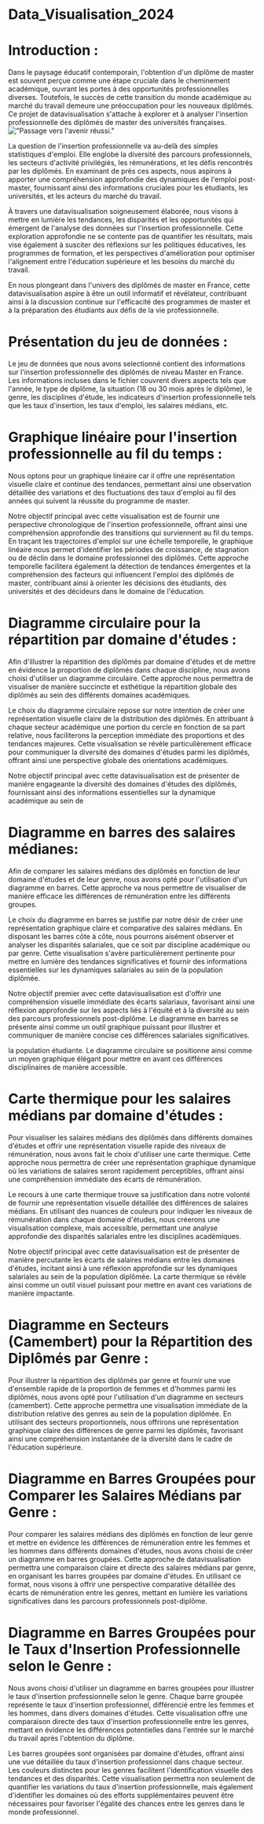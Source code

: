 # Data_Visualisation_2024
# Introduction : 
  Dans le paysage éducatif contemporain, l'obtention d'un diplôme de master est souvent perçue comme une étape cruciale dans le cheminement académique, ouvrant les portes à des opportunités professionnelles diverses. Toutefois, le succès de cette transition du monde académique au marché du travail demeure une préoccupation pour les nouveaux diplômés. Ce projet de datavisualisation s'attache à explorer et à analyser l'insertion professionnelle des diplômés de master des universités françaises.
!["Passage vers l'avenir réussi."](https://alumni.ut-capitole.fr/medias/image/16329001225db15e48bfa0f.jpg)

La question de l'insertion professionnelle va au-delà des simples statistiques d'emploi. Elle englobe la diversité des parcours professionnels, les secteurs d'activité privilégiés, les rémunérations, et les défis rencontrés par les diplômés. En examinant de près ces aspects, nous aspirons à apporter une compréhension approfondie des dynamiques de l'emploi post-master, fournissant ainsi des informations cruciales pour les étudiants, les universités, et les acteurs du marché du travail.

À travers une datavisualisation soigneusement élaborée, nous visons à mettre en lumière les tendances, les disparités et les opportunités qui émergent de l'analyse des données sur l'insertion professionnelle. Cette exploration approfondie ne se contente pas de quantifier les résultats, mais vise également à susciter des réflexions sur les politiques éducatives, les programmes de formation, et les perspectives d'amélioration pour optimiser l'alignement entre l'éducation supérieure et les besoins du marché du travail.

En nous plongeant dans l'univers des diplômés de master en France, cette datavisualisation aspire à être un outil informatif et révélateur, contribuant ainsi à la discussion continue sur l'efficacité des programmes de master et à la préparation des étudiants aux défis de la vie professionnelle.

# Présentation du jeu de données : 
Le jeu de données que nous avons selectionné contient des informations sur l'insertion professionnelle des diplômés de niveau Master en France. Les informations incluses dans le fichier couvrent divers aspects tels que l'année, le type de diplôme, la situation (18 ou 30 mois après le diplôme), le genre, les disciplines d'étude, les indicateurs d'insertion professionnelle tels que les taux d'insertion, les taux d'emploi, les salaires médians, etc.

# Graphique linéaire pour l'insertion professionnelle au fil du temps :
  Nous optons pour un graphique linéaire car il offre une représentation visuelle claire et continue des tendances, permettant ainsi une observation détaillée des variations et des fluctuations des taux d'emploi au fil des années qui suivent la réussite du programme de master.

  Notre objectif principal avec cette visualisation est de fournir une perspective chronologique de l'insertion professionnelle, offrant ainsi une compréhension approfondie des transitions qui surviennent au fil du temps. En traçant les trajectoires d'emploi sur une échelle temporelle, le graphique linéaire nous permet d'identifier les périodes de croissance, de stagnation ou de déclin dans le domaine professionnel des diplômés. Cette approche temporelle facilitera également la détection de tendances émergentes et la compréhension des facteurs qui influencent l'emploi des diplômés de master, contribuant ainsi à orienter les décisions des étudiants, des universités et des décideurs dans le domaine de l'éducation.
# Diagramme circulaire pour la répartition par domaine d'études :
Afin d'illustrer la répartition des diplômés par domaine d'études et de mettre en évidence la proportion de diplômés dans chaque discipline, nous avons choisi d'utiliser un diagramme circulaire. Cette approche nous permettra de visualiser de manière succincte et esthétique la répartition globale des diplômés au sein des différents domaines académiques.

Le choix du diagramme circulaire repose sur notre intention de créer une représentation visuelle claire de la distribution des diplômés. En attribuant à chaque secteur académique une portion du cercle en fonction de sa part relative, nous faciliterons la perception immédiate des proportions et des tendances majeures. Cette visualisation se révèle particulièrement efficace pour communiquer la diversité des domaines d'études parmi les diplômés, offrant ainsi une perspective globale des orientations académiques.

Notre objectif principal avec cette datavisualisation est de présenter de manière engageante la diversité des domaines d'études des diplômés, fournissant ainsi des informations essentielles sur la dynamique académique au sein de 

# Diagramme en barres des salaires médianes: 
Afin de comparer les salaires médians des diplômés en fonction de leur domaine d'études et de leur genre, nous avons opté pour l'utilisation d'un diagramme en barres. Cette approche va nous permettre de visualiser de manière efficace les différences de rémunération entre les différents groupes.

Le choix du diagramme en barres se justifie par notre désir de créer une représentation graphique claire et comparative des salaires médians. En disposant les barres côte à côte, nous pourrons aisément observer et analyser les disparités salariales, que ce soit par discipline académique ou par genre. Cette visualisation s'avère particulièrement pertinente pour mettre en lumière des tendances significatives et fournir des informations essentielles sur les dynamiques salariales au sein de la population diplômée.

Notre objectif premier avec cette datavisualisation est d'offrir une compréhension visuelle immédiate des écarts salariaux, favorisant ainsi une réflexion approfondie sur les aspects liés à l'équité et à la diversité au sein des parcours professionnels post-diplôme. Le diagramme en barres se présente ainsi comme un outil graphique puissant pour illustrer et communiquer de manière concise ces différences salariales significatives.

la population étudiante. Le diagramme circulaire se positionne ainsi comme un moyen graphique élégant pour mettre en avant ces différences disciplinaires de manière accessible.

# Carte thermique pour les salaires médians par domaine d'études :
Pour visualiser les salaires médians des diplômés dans différents domaines d'études et offrir une représentation visuelle rapide des niveaux de rémunération, nous avons fait le choix d'utiliser une carte thermique. Cette approche nous permettra de créer une représentation graphique dynamique où les variations de salaires seront rapidement perceptibles, offrant ainsi une compréhension immédiate des écarts de rémunération.

Le recours à une carte thermique trouve sa justification dans notre volonté de fournir une représentation visuelle détaillée des différences de salaires médians. En utilisant des nuances de couleurs pour indiquer les niveaux de rémunération dans chaque domaine d'études, nous créerons une visualisation complexe, mais accessible, permettant une analyse approfondie des disparités salariales entre les disciplines académiques.

Notre objectif principal avec cette datavisualisation est de présenter de manière percutante les écarts de salaires médians entre les domaines d'études, incitant ainsi à une réflexion approfondie sur les dynamiques salariales au sein de la population diplômée. La carte thermique se révèle ainsi comme un outil visuel puissant pour mettre en avant ces variations de manière impactante.

# Diagramme en Secteurs (Camembert) pour la Répartition des Diplômés par Genre :

Pour illustrer la répartition des diplômés par genre et fournir une vue d'ensemble rapide de la proportion de femmes et d'hommes parmi les diplômés, nous avons opté pour l'utilisation d'un diagramme en secteurs (camembert). Cette approche permettra une visualisation immédiate de la distribution relative des genres au sein de la population diplômée. En utilisant des secteurs proportionnels, nous offrirons une représentation graphique claire des différences de genre parmi les diplômés, favorisant ainsi une compréhension instantanée de la diversité dans le cadre de l'éducation supérieure.

# Diagramme en Barres Groupées pour Comparer les Salaires Médians par Genre :

Pour comparer les salaires médians des diplômés en fonction de leur genre et mettre en évidence les différences de rémunération entre les femmes et les hommes dans différents domaines d'études, nous avons choisi de créer un diagramme en barres groupées. Cette approche de datavisualisation permettra une comparaison claire et directe des salaires médians par genre, en organisant les barres groupées par domaine d'études. En utilisant ce format, nous visons à offrir une perspective comparative détaillée des écarts de rémunération entre les genres, mettant en lumière les variations significatives dans les parcours professionnels post-diplôme.

# Diagramme en Barres Groupées pour le Taux d'Insertion Professionnelle selon le Genre :

Nous avons choisi d'utiliser un diagramme en barres groupées pour illustrer le taux d'insertion professionnelle selon le genre. Chaque barre groupée représente le taux d'insertion professionnel, différencié entre les femmes et les hommes, dans divers domaines d'études. Cette visualisation offre une comparaison directe des taux d'insertion professionnelle entre les genres, mettant en évidence les différences potentielles dans l'entrée sur le marché du travail après l'obtention du diplôme.

Les barres groupées sont organisées par domaine d'études, offrant ainsi une vue détaillée du taux d'insertion professionnel dans chaque secteur. Les couleurs distinctes pour les genres facilitent l'identification visuelle des tendances et des disparités. Cette visualisation permettra non seulement de quantifier les variations du taux d'insertion professionnelle, mais également d'identifier les domaines où des efforts supplémentaires peuvent être nécessaires pour favoriser l'égalité des chances entre les genres dans le monde professionnel.

